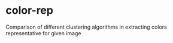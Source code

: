 color-rep
=========

Comparison of different clustering algorithms in extracting colors representative for given image